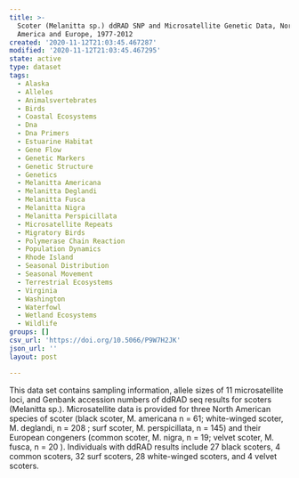 ```yaml
---
title: >-
  Scoter (Melanitta sp.) ddRAD SNP and Microsatellite Genetic Data, North
  America and Europe, 1977-2012
created: '2020-11-12T21:03:45.467287'
modified: '2020-11-12T21:03:45.467295'
state: active
type: dataset
tags:
  - Alaska
  - Alleles
  - Animalsvertebrates
  - Birds
  - Coastal Ecosystems
  - Dna
  - Dna Primers
  - Estuarine Habitat
  - Gene Flow
  - Genetic Markers
  - Genetic Structure
  - Genetics
  - Melanitta Americana
  - Melanitta Deglandi
  - Melanitta Fusca
  - Melanitta Nigra
  - Melanitta Perspicillata
  - Microsatellite Repeats
  - Migratory Birds
  - Polymerase Chain Reaction
  - Population Dynamics
  - Rhode Island
  - Seasonal Distribution
  - Seasonal Movement
  - Terrestrial Ecosystems
  - Virginia
  - Washington
  - Waterfowl
  - Wetland Ecosystems
  - Wildlife
groups: []
csv_url: 'https://doi.org/10.5066/P9W7H2JK'
json_url: ''
layout: post

---
```

This data set contains sampling information, allele sizes of 11 microsatellite loci, and Genbank accession numbers of ddRAD seq results for scoters (Melanitta sp.). Microsatellite data is provided for three North American species of scoter (black scoter, M. americana n = 61; white-winged scoter, M. deglandi, n = 208 ; surf scoter, M. perspicillata, n = 145) and their European congeners (common scoter, M. nigra, n = 19; velvet scoter, M. fusca, n = 20 ). Individuals with ddRAD results include 27 black scoters, 4 common scoters, 32 surf scoters, 28 white-winged scoters, and 4 velvet scoters.
